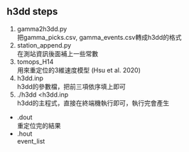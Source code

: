 ## h3dd steps
1. gamma2h3dd.py     
把gamma_picks.csv, gamma_events.csv轉成h3dd的格式    
2. station_append.py    
在測站資訊後面補上一些常數    
3. tomops_H14    
用來重定位的3維速度模型 (Hsu et al. 2020)     
4. h3dd.inp    
h3dd的參數檔，把前三項依序填上即可    
5. ./h3dd <h3dd.inp     
h3dd的主程式，直接在終端機執行即可，執行完會產生
* .dout    
重定位完的結果    
* .hout    
event_list    
